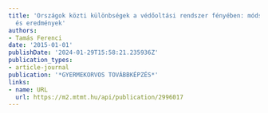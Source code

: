 ```yaml
---
title: 'Országok közti különbségek a védőoltási rendszer fényében: módszertani keret
  és eredmények'
authors:
- Tamás Ferenci
date: '2015-01-01'
publishDate: '2024-01-29T15:58:21.235936Z'
publication_types:
- article-journal
publication: '*GYERMEKORVOS TOVÁBBKÉPZÉS*'
links:
- name: URL
  url: https://m2.mtmt.hu/api/publication/2996017
---
```

